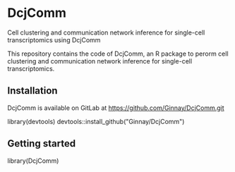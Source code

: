 # DcjComm
Cell clustering and communication network inference for single-cell transcriptomics using DcjComm

This repository contains the code of DcjComm, an R package to perorm cell clustering and communication network inference for single-cell transcriptomics.

## Installation

DcjComm is available on GitLab at https://github.com/Ginnay/DcjComm.git

library(devtools)
devtools::install_github("Ginnay/DcjComm")

## Getting started

library(DcjComm)
